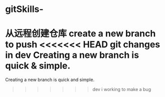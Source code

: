 # gitSkills-
从远程创建仓库
create a new branch to push 
<<<<<<< HEAD
git changes in dev
Creating a new branch is quick & simple.
=======
Creating a new branch is quick and simple.
>>>>>>> dev
i working to make a bug